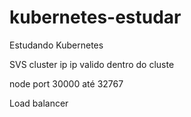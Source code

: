 # kubernetes-estudar
Estudando Kubernetes



SVS 
cluster  ip 
ip valido dentro do cluste

node port
 30000 até 32767

Load balancer
 
